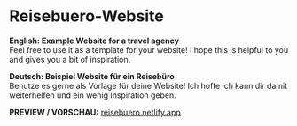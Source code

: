 # Reisebuero-Website
<b>English: Example Website for a travel agency</b><br>
Feel free to use it as a template for your website! I hope this is helpful to you and gives you a bit of inspiration.

<b>Deutsch: Beispiel Website für ein Reisebüro</b><br>
Benutze es gerne als Vorlage für deine Website! Ich hoffe ich kann dir damit weiterhelfen und ein wenig Inspiration geben.

<b>PREVIEW / VORSCHAU:</b>
<a href="reisebuero.netlify.app">reisebuero.netlify.app</a>
